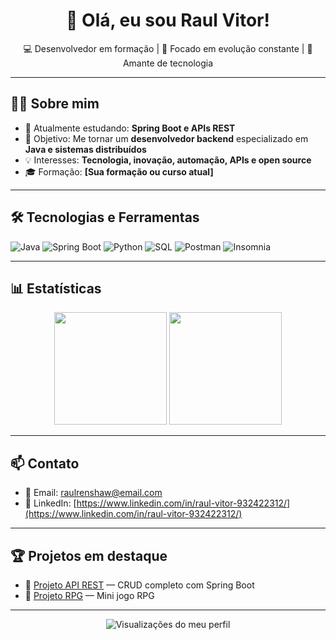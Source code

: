 <h1 align="center">👋 Olá, eu sou Raul Vitor!</h1>

<p align="center">
  💻 Desenvolvedor em formação | 🎯 Focado em evolução constante | 🚀 Amante de tecnologia
</p>

---

## 🧑‍💻 Sobre mim

- 🌱 Atualmente estudando: **Spring Boot e APIs REST**
- 🎯 Objetivo: Me tornar um **desenvolvedor backend** especializado em **Java e sistemas distribuídos**
- 💡 Interesses: **Tecnologia, inovação, automação, APIs e open source**
- 🎓 Formação: **[Sua formação ou curso atual]**

---

## 🛠️ Tecnologias e Ferramentas

![Java](https://img.shields.io/badge/Java-ED8B00?style=for-the-badge&logo=openjdk&logoColor=white)
![Spring Boot](https://img.shields.io/badge/Spring%20Boot-6DB33F?style=for-the-badge&logo=spring-boot&logoColor=white)
![Python](https://img.shields.io/badge/Python-3776AB?style=for-the-badge&logo=python&logoColor=white)
![SQL](https://img.shields.io/badge/SQL-4479A1?style=for-the-badge&logo=postgresql&logoColor=white)
![Postman](https://img.shields.io/badge/Postman-FF6C37?style=for-the-badge&logo=postman&logoColor=white)
![Insomnia](https://img.shields.io/badge/Insomnia-4000BF?style=for-the-badge&logo=insomnia&logoColor=white)

---

## 📊 Estatísticas

<div align="center">
  <img height="180em" src="https://github-readme-stats.vercel.app/api?username=RaulRenshaw&show_icons=true&theme=radical" />
  <img height="180em" src="https://github-readme-stats.vercel.app/api/top-langs/?username=RaulRenshaw&layout=compact&theme=radical"/>
</div>

---

## 📫 Contato

- 📧 Email: [raulrenshaw@email.com](mailto:raulrenshaw@email.com)
- 💼 LinkedIn: [https://www.linkedin.com/in/raul-vitor-932422312/](https://www.linkedin.com/in/raul-vitor-932422312/)

---

## 🏆 Projetos em destaque

- 🔗 [Projeto API REST](https://github.com/RaulRenshaw/CountryCRUD) — CRUD completo com Spring Boot
- 🔗 [Projeto RPG](https://github.com/RaulRenshaw/RPG) — Mini jogo RPG

---
<p align="center">
  <img src="https://komarev.com/ghpvc/?username=RaulRenshaw&color=purple&style=for-the-badge" alt="Visualizações do meu perfil"/>
</p>
